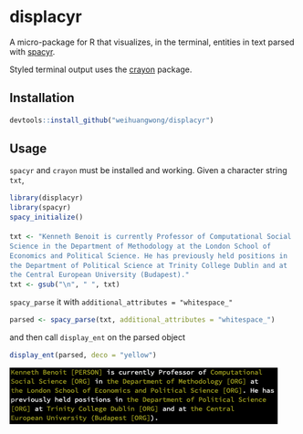 # displacyr
A micro-package for R that visualizes, in the terminal, entities in text parsed with [spacyr](http://spacyr.quanteda.io/).

Styled terminal output uses the [crayon](https://github.com/r-lib/crayon) package.

## Installation
```r
devtools::install_github("weihuangwong/displacyr")
```

## Usage
`spacyr` and `crayon` must be installed and working. Given a character string `txt`,
```r
library(displacyr)
library(spacyr)
spacy_initialize()

txt <- "Kenneth Benoit is currently Professor of Computational Social
Science in the Department of Methodology at the London School of
Economics and Political Science. He has previously held positions in
the Department of Political Science at Trinity College Dublin and at
the Central European University (Budapest)."
txt <- gsub("\n", " ", txt)
```

`spacy_parse` it with `additional_attributes = "whitespace_"`
```r
parsed <- spacy_parse(txt, additional_attributes = "whitespace_")
```

and then call `display_ent` on the parsed object
```r
display_ent(parsed, deco = "yellow")
```
![](inst/output.png)
